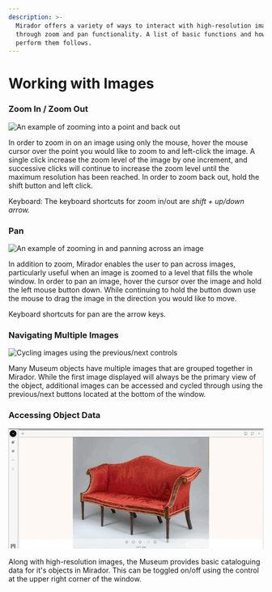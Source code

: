 ```yaml
---
description: >-
  Mirador offers a variety of ways to interact with high-resolution images
  through zoom and pan functionality. A list of basic functions and how to
  perform them follows.
---
```


# Working with Images

### Zoom In / Zoom Out

![An example of zooming into a point and back out](../.gitbook/assets/zoom-small.gif)

In order to zoom in on an image using only the mouse, hover the mouse cursor over the point you would like to zoom to and left-click the image. A single click increase the zoom level of the image by one increment, and successive clicks will continue to increase the zoom level until the maximum resolution has been reached. In order to zoom back out, hold the shift button and left click.

Keyboard: The keyboard shortcuts for zoom in/out are _shift + up/down arrow._

### Pan

![An example of zooming in and panning across an image](../.gitbook/assets/pan.gif)

In addition to zoom, Mirador enables the user to pan across images, particularly useful when an image is zoomed to a level that fills the whole window. In order to pan an image, hover the cursor over the image and hold the left mouse button down. While continuing to hold the button down use the mouse to drag the image in the direction you would like to move.

Keyboard shortcuts for pan are the arrow keys.

### Navigating Multiple Images

![Cycling images using the previous/next controls](../.gitbook/assets/multiple-images.gif)

Many Museum objects have multiple images that are grouped together in Mirador. While the first image displayed will always be the primary view of the object, additional images can be accessed and cycled through using the previous/next buttons located at the bottom of the window.

### Accessing Object Data

![](../.gitbook/assets/info-sidebar.gif)

Along with high-resolution images, the Museum provides basic cataloguing data for it's objects in Mirador. This can be toggled on/off using the control at the upper right corner of the window.

